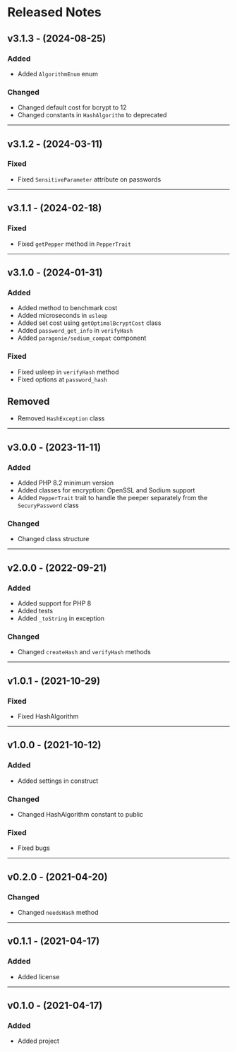 # Released Notes

## v3.1.3 - (2024-08-25)

### Added

- Added `AlgorithmEnum` enum

### Changed

- Changed default cost for bcrypt to 12
- Changed constants in `HashAlgorithm` to deprecated

-----------------------------------------------------------

## v3.1.2 - (2024-03-11)

### Fixed

- Fixed `SensitiveParameter` attribute on passwords

-----------------------------------------------------------

## v3.1.1 - (2024-02-18)

### Fixed

- Fixed `getPepper` method in `PepperTrait`

-----------------------------------------------------------

## v3.1.0 - (2024-01-31)

### Added

- Added method to benchmark cost
- Added microseconds in `usleep`
- Added set cost using `getOptimalBcryptCost` class
- Added `password_get_info` in `verifyHash`
- Added `paragonie/sodium_compat` component

### Fixed

- Fixed usleep in `verifyHash` method
- Fixed options at `password_hash`

## Removed

- Removed `HashException` class

-----------------------------------------------------------

## v3.0.0 - (2023-11-11)

### Added

- Added PHP 8.2 minimum version
- Added classes for encryption: OpenSSL and Sodium support
- Added `PepperTrait` trait to handle the peeper separately from the `SecuryPassword` class

### Changed

- Changed class structure

-----------------------------------------------------------

## v2.0.0 - (2022-09-21)

### Added

- Added support for PHP 8
- Added tests
- Added `_toString` in exception

### Changed

- Changed `createHash` and `verifyHash` methods

-----------------------------------------------------------

## v1.0.1 - (2021-10-29)

### Fixed

- Fixed HashAlgorithm

-----------------------------------------------------------

## v1.0.0 - (2021-10-12)

### Added

- Added settings in construct

### Changed

- Changed HashAlgorithm constant to public

### Fixed

- Fixed bugs

-----------------------------------------------------------

## v0.2.0 - (2021-04-20)

### Changed

- Changed `needsHash` method

-----------------------------------------------------------
## v0.1.1 - (2021-04-17)

### Added

- Added license

-----------------------------------------------------------
## v0.1.0 - (2021-04-17)

### Added

- Added project

